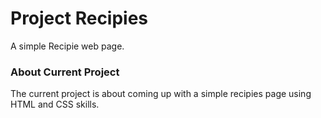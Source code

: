 # Project Recipies
A simple Recipie web page.

### About Current Project
The current project is about coming up with a simple recipies page
using HTML and CSS skills.
